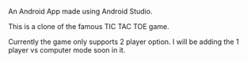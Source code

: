 An Android App made using Android Studio. 

This is a clone of the famous TIC TAC TOE game. 

Currently the game only supports 2 player option. I will be adding the 1 player vs computer mode soon in it.

